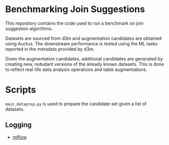 Benchmarking Join Suggestions
===

This repository contains the code used to run a benchmark on join suggestion algorithms.

Datasets are sourced from d3m and augmentation candidates are obtained using Auctus. 
The downstream performance is tested using the ML tasks reported in the metadata provided
by d3m. 

Given the augmentation candidates, additional candidates are generated by creating
new, redudant versions of the already known datasets. This is done to reflect 
real-life data analysis operations and table augmentations. 

# Scripts
`main_dataprep.py` is used to prepare the candidate set given a list of datasets. 


## Logging
- [mlflow](https://mlflow.org)
